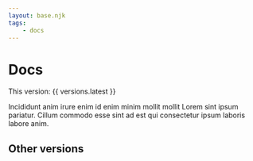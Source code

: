 ```yaml
---
layout: base.njk
tags: 
    - docs
---
```

# Docs

This version: {{ versions.latest }}

Incididunt anim irure enim id enim minim mollit mollit Lorem sint ipsum pariatur. Cillum commodo esse sint ad est qui consectetur ipsum laboris labore anim.


## Other versions
<ul id="versionsList">
</ul>
<script type="module" src="{{ 'versions.js' | addSiteRootPath }}"></script>
<script type="module">
    import { getLatest, getReleases } from '{{ 'versions.js' | addSiteRootPath }}';
    document.addEventListener("DOMContentLoaded", e => {
        let versionsList = document.querySelector("#versionsList");
        let latest = getLatest();
        let releases = getReleases();
        versionsList.innerHTML = `
            ${releases.map(release => 
            `<li>
                <a href="/{{site.rootSubdir}}${release !== latest ? `/${release}` : ``}/{{site.docsSubdir}}">${release}</a>${release === latest ? `<span style="font-style: italic">&nbsp;(Latest)</span>` : `` }</a>
                ${release === "{{ versions.latest }}" ? `<span style="font-style: italic">&nbsp;(This)</span>` : ``}
            </li>`).join('')
            }`;
    });
</script>



